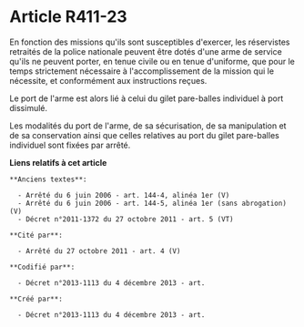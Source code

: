 # Article R411-23

En fonction des missions qu'ils sont susceptibles d'exercer, les réservistes retraités de la police nationale peuvent être
dotés d'une arme de service qu'ils ne peuvent porter, en tenue civile ou en tenue d'uniforme, que pour le temps strictement
nécessaire à l'accomplissement de la mission qui le nécessite, et conformément aux instructions reçues.

Le port de l'arme est alors lié à celui du gilet pare-balles individuel à port dissimulé.

Les modalités du port de l'arme, de sa sécurisation, de sa manipulation et de sa conservation ainsi que celles relatives au
port du gilet pare-balles individuel sont fixées par arrêté.

**Liens relatifs à cet article**

	**Anciens textes**:

	  - Arrêté du 6 juin 2006 - art. 144-4, alinéa 1er (V)
	  - Arrêté du 6 juin 2006 - art. 144-5, alinéa 1er (sans abrogation) (V)
	  - Décret n°2011-1372 du 27 octobre 2011 - art. 5 (VT)

	**Cité par**:

	  - Arrêté du 27 octobre 2011 - art. 4 (V)

	**Codifié par**:

	  - Décret n°2013-1113 du 4 décembre 2013 - art.

	**Créé par**:

	  - Décret n°2013-1113 du 4 décembre 2013 - art.
